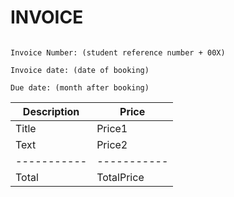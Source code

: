 # INVOICE

                                                                                                     Invoice Number: (student reference number + 00X)
                                                                                                     Invoice date: (date of booking)
                                                                                                     Due date: (month after booking)

| Description | Price |
| ----------- | ----------- |
| Title | Price1 |
| Text | Price2 |
| ----------- | ----------- |
| Total | TotalPrice |

